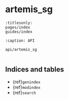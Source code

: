 # artemis_sg

```{toctree}
:titlesonly:
pages/index
guides/index

:caption: API

api/artemis_sg
```

```{include} ../README.md
```

## Indices and tables

- {ref}`genindex`
- {ref}`modindex`
- {ref}`search`
